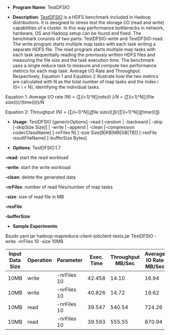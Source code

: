 * __Program Name__: TestDFSIO 
 
* __Description__: 
[TestDFSIO](http://www.michael-noll.com/blog/2011/04/09/benchmarking-and-stress-testing-an-hadoop-cluster-with-terasort-testdfsio-nnbench-mrbench/) is a HDFS benchmark included in Hadoop distributions. It is designed to stress test the storage I/O (read and write) capabilities of a cluster. In this way performance bottlenecks in network, hardware, OS and Hadoop setup can be found and fixed. The benchmark consists of two parts: TestDFSIO-write and TestDFSIO-read. The write program starts multiple map tasks with each task writing a separate HDFS file. The read program starts multiple map tasks with each task sequentially reading the previously written HDFS files and measuring the file size and the task execution time. The benchmark uses a single reduce task to measure and compute two performance metrics for each map task: Average I/O Rate and Throughput. Respectively, Equation 1 and Equation 2 illustrate how the two metrics are calculated with N as the total number of map tasks and the index i (0< i < N), identifying the individual tasks.  

Equation 1: Average I/O rate (N) = (∑_(i=1)^N▒rate(i) )/N  = (∑_(i=1)^N▒(file size(i))/(time(i)))/N

Equation 2: Throughput (N) = (∑_(i=1)^N▒〖file size(i)〗)/(∑_(i=1)^N▒〖time(i)〗)



* __Usage__: TestDFSIO [genericOptions] -read [-random | -backward | -skip [-skipSize Size]] | -write | -append | -clean [-compression codecClassName] [-nrFiles N] [-size Size[B|KB|MB|GB|TB]] [-resFile resultFileName] [-bufferSize Bytes]

* __Options__: TestDFSIO.1.7

__-read__: start the read workload

__-write__: start the write workload

__-clean__: delete the generated data

__-nrFiles__: number of read files/number of map tasks

__-size__: size of read file in MB

__-resFile__:

__-bufferSize__:


* __Sample Experiments__: 
 
$sudo yarn jar hadoop-mapreduce-client-jobclient-tests.jar TestDFSIO -write -nrFiles 10 -size 10MB


| Input Data Size | Operation  | Parameter  |Exec. Time |Throughput MB/Sec|Average IO Rate MB/Sec|IO Rate Standard Deviation |
|-----------------|------------|------------|-----------|-----------------|----------------------|---------------------------|
|         10MB 	  |   write    |-nrFiles 10 |   42.458  |        14.10    |            16.94     |              7.94         |
|         10MB 	  |   write    |-nrFiles 10 |   40.826  |        14.72    |            19.62     |             10.15         |
|         10MB 	  |   read     |-nrFiles 10 |   39.547  |       540.54    |            724.26    |            421.48         |
|         10MB 	  |   read     |-nrFiles 10 |   39.593  |       555.55    |            870.94    |            615.90         |

